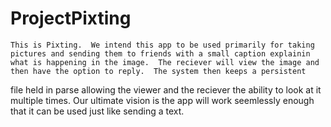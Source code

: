 # ProjectPixting

    This is Pixting.  We intend this app to be used primarily for taking pictures and sending them to friends with a small caption explainin what is happening in the image.  The reciever will view the image and then have the option to reply.  The system then keeps a persistent
file held in parse allowing the viewer and the reciever the ability to look at it multiple times.  Our ultimate vision is the app will work seemlessly enough that it can be used just like sending a text.   
